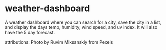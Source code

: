 # weather-dashboard
A weather dashboard where you can search for a city, save the city in a list, and display the days temp, humidity, wind speed, and uv index. It will also have the 5 day forecast.

attributions:
Photo by Ruvim Miksanskiy from Pexels